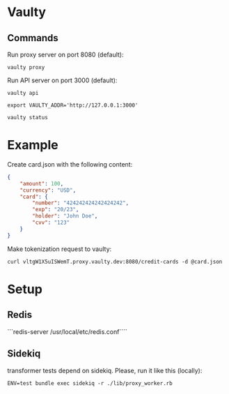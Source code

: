 # Vaulty

## Commands

Run proxy server on port 8080 (default):

```vaulty proxy```

Run API server on port 3000 (default):

```vaulty api```

```export VAULTY_ADDR='http://127.0.0.1:3000'```

```vaulty status```


# Example

Create card.json with the following content:

```json
{
	"amount": 100,
	"currency": "USD",
	"card": {
		"number": "424242424242424242",
		"exp": "20/23",
		"holder": "John Doe",
		"cvv": "123"
	}
}
```

Make tokenization request to vaulty:

```
curl vltgW1X5uISWemT.proxy.vaulty.dev:8080/credit-cards -d @card.json
```

# Setup

## Redis

```redis-server /usr/local/etc/redis.conf````

## Sidekiq

transformer tests depend on sidekiq. Please, run it like this (locally):

```ENV=test bundle exec sidekiq -r ./lib/proxy_worker.rb```
